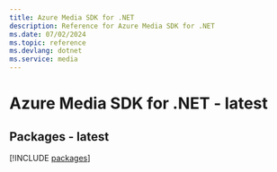 ```yaml
---
title: Azure Media SDK for .NET
description: Reference for Azure Media SDK for .NET
ms.date: 07/02/2024
ms.topic: reference
ms.devlang: dotnet
ms.service: media
---
```

# Azure Media SDK for .NET - latest
## Packages - latest
[!INCLUDE [packages](media-index.md)]